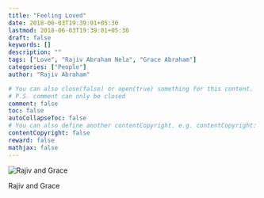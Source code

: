```yaml
---
title: "Feeling Loved"
date: 2018-06-03T19:39:01+05:30
lastmod: 2018-06-03T19:39:01+05:30
draft: false
keywords: []
description: ""
tags: ["Love", "Rajiv Abraham Nela", "Grace Abraham"]
categories: ["People"]
author: "Rajiv Abraham"

# You can also close(false) or open(true) something for this content.
# P.S. comment can only be closed
comment: false
toc: false
autoCollapseToc: false
# You can also define another contentCopyright. e.g. contentCopyright: "This is another copyright."
contentCopyright: false
reward: false
mathjax: false
---
```


![Rajiv and Grace](/images/IMG_20170423_085923-COLLAGE.jpg "Rajiv and Grace")

Rajiv and Grace